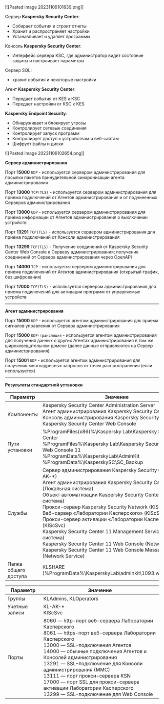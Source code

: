 
![[Pasted image 20231109101639.png]]

Сервер **Kaspersky Security Center**:
- Собирает события и строит отчеты
- Хранит и распространяет настройки
- Устанавливает и удаляет программы

Консоль **Kaspersky Security Center**:
- Интерфейс сервера KSC, где администратор видит состояние защиты и настраивает параметры

Сервер SQL:
- хранит события и некоторые настройки

Агент **Kaspersky Security Center**:
- Передает события от KES к KSC
- Передает настройки от KSC к KES

**Kaspersky Endpoint Security**:
- Обнаруживает и блокирует угрозы
- Контролирует сетевые соединения
- Контролирует запуск программ
- Контролирует доступ к устройствам и веб-сайтам
- Шифрует файлы и диски

![[Pasted image 20231109102654.png]]

**Сервер администрирования**

Порт **15000** `UDP` - используется сервером администрирования для посылки пакетов принудительной синхронизации агента администрирования

Порт **13000** `TCP(TLS)` - используется сервером администрирования для приема подключений от Агентов администрирования и от подчиненных Серверов администрирования

Порт **13000** `UDP` - используется сервером администрирования для приема информации от Агентов администрирования о выключении устройств

Порт **13291** `TCP(TLS)` - используется сервером администрирования для приема подключений от Консоли администрирования

Порт **13299** `TCP(TLS)` - Получение соединений от Kaspersky Security Center Web Console к Серверу администрирования; получение соединений от Сервера администрирования через OpenAPI

Порт **14000** `TCP` - используется сервером администрирования для приема подключений от Агентов администрирования (открытый трафик, без шифрования)

Порт **17000** `TCP(TLS)` - используется сервером администрирования для приема подключений для активации программ от управляемых устройств

---
**Агент администрирования**

Порт **15000** `UDP` - используется агентом администрирования для приема сигналов управления от Сервера администрирования

Порт **15000** `UDP-трансляция` - используется агентом администрирования для получения данных о других Агентах администрирования в том же широковещательном домене (далее данные отправляются на Сервер администрирования)

Порт **15001** `UDP` - используется агентом администрирования для получения многоадресных запросов от точек распространения (если используется)

---

**Результаты стандартной установки**

| Параметр | Значение |
|--|--|
| Компоненты | Kaspersky Security Center Administration Server </br> Агент администрирования Kaspersky Security Center </br> Консоль администрирования Kaspersky Security Center </br> Kaspersky Security Center Web Console	
| Пути установки | %ProgramFiles(x86)%\Kaspersky Lab\Kaspersky Security Center </br> %ProgramFiles%\Kaspersky Lab\Kaspersky Security Center Web Console 11 </br> %ProgramData%\KasperskyLab\AdminKit </br> %ProgramData%\KasperskySC\SC_Backup	
| Службы | Сервер администрирования Kaspersky Security Center (KL-AK-\*) </br> Агент администрирования Kaspersky Security Center (Локальная система) </br> Объект автоматизации Kaspersky Security Center (Локальная система)</br> Прокси-сервер Kaspersky Security Network (KIScSvc) </br> Веб-сервер «Лаборатории Касперского» (KIScSvc) </br> Прокси-сервер активации «Лаборатории Касперского» (KIScSvc) </br> Kaspersky Security Center 11 Management Service (Локальная система) </br> Kaspersky Security Center 11 Web Console (Network Service) </br> Kaspersky Security Center 11 Web Console Message Queue (Network Service) |
| Папка общего доступа | KLSHARE (%ProgramData%\KasperskyLab\adminkit\1093\.working\Share) |

| Параметр | Значение |
|--|--|
| Группы | KLAdmins, KLOperators
| Учетные записи | KL-AK-\* </br> KIScSvc |
| Порты | 8060 — http-порт веб-сервера Лаборатории Касперского </br> 8061 — https-порт веб-сервера Лаборатории Касперского </br> 13000 — SSL-подключения Агентов </br> 14000 — обычные подключения Агентов и Консолей администрирования </br> 13291 — SSL-подключение для Консоли администрирования (ММС) </br> 13111 — порт прокси-сервера KSN </br> 17000 — порт SSL для прокси-сервера активации Лаборатории Касперского </br> 13299 — SSL-подключение для Web Console


